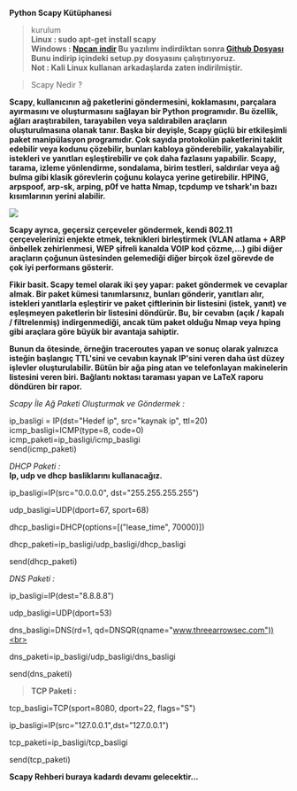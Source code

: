 **Python Scapy Kütüphanesi**

>kurulum<br>
>**Linux : sudo apt-get install scapy**<br>
>**Windows : [Npcan indir](https://nmap.org/npcap/dist/npcap-0.97.exe) Bu yazılımı indirdiktan sonra [Github Dosyası](https://github.com/secdev/scapy/archive/master.zip) Bunu indirip içindeki setup.py dosyasını çalıştırıyoruz.<br>**
>**Not : Kali Linux kullanan arkadaşlarda zaten indirilmiştir.**<br>

>Scapy Nedir ?

**Scapy, kullanıcının ağ paketlerini göndermesini, koklamasını, parçalara ayırmasını ve oluşturmasını sağlayan bir Python programıdır. Bu özellik, ağları araştırabilen, tarayabilen veya saldırabilen araçların oluşturulmasına olanak tanır. Başka bir deyişle, Scapy güçlü bir etkileşimli paket manipülasyon programıdır. Çok sayıda protokolün paketlerini taklit edebilir veya kodunu çözebilir, bunları kabloya gönderebilir, yakalayabilir, istekleri ve yanıtları eşleştirebilir ve çok daha fazlasını yapabilir. Scapy, tarama, izleme yönlendirme, sondalama, birim testleri, saldırılar veya ağ bulma gibi klasik görevlerin çoğunu kolayca yerine getirebilir. HPING, arpspoof, arp-sk, arping, p0f ve hatta Nmap, tcpdump ve tshark'ın bazı kısımlarının yerini alabilir.**<br>

<img src=https://github.com/FazzPy/PythonMaster/blob/main/Belgeler/testing-taxonomy.png><br>

**Scapy ayrıca, geçersiz çerçeveler göndermek, kendi 802.11 çerçevelerinizi enjekte etmek, teknikleri birleştirmek (VLAN atlama + ARP önbellek zehirlenmesi, WEP şifreli kanalda VOIP kod çözme,...) gibi diğer araçların çoğunun üstesinden gelemediği diğer birçok özel görevde de çok iyi performans gösterir.**<br>


**Fikir basit. Scapy temel olarak iki şey yapar: paket göndermek ve cevaplar almak. Bir paket kümesi tanımlarsınız, bunları gönderir, yanıtları alır, istekleri yanıtlarla eşleştirir ve paket çiftlerinin bir listesini (istek, yanıt) ve eşleşmeyen paketlerin bir listesini döndürür. Bu, bir cevabın (açık / kapalı / filtrelenmiş) indirgenmediği, ancak tüm paket olduğu Nmap veya hping gibi araçlara göre büyük bir avantaja sahiptir.**<br>

**Bunun da ötesinde, örneğin traceroutes yapan ve sonuç olarak yalnızca isteğin başlangıç TTL'sini ve cevabın kaynak IP'sini veren daha üst düzey işlevler oluşturulabilir. Bütün bir ağa ping atan ve telefonlayan makinelerin listesini veren biri. Bağlantı noktası taraması yapan ve LaTeX raporu döndüren bir rapor.**<br>

*Scapy İle Ağ Paketi Oluşturmak ve Göndermek :*<br>

ip_basligi = IP(dst="Hedef ip", src="kaynak ip", ttl=20)<br>
icmp_basligi=ICMP(type=8, code=0)<br>
icmp_paketi=ip_basligi/icmp_basligi<br>
send(icmp_paketi)<br>

*DHCP Paketi :*<br>
**Ip, udp ve dhcp basliklarını kullanacağız.**<br>

ip_basligi=IP(src="0.0.0.0", dst="255.255.255.255")<br>

udp_basligi=UDP(dport=67, sport=68)<br>

dhcp_basligi=DHCP(options=[("lease_time", 70000)])<br>

dhcp_paketi=ip_basligi/udp_basligi/dhcp_basligi<br>

send(dhcp_paketi)<br>

*DNS Paketi :*<br>

ip_basligi=IP(dest="8.8.8.8")<br>

udp_basligi=UDP(dport=53)<br>

dns_basligi=DNS(rd=1, qd=DNSQR(qname="www.threearrowsec.com"))<br>

dns_paketi=ip_basligi/udp_basligi/dns_basligi<br>

send(dns_paketi)<br>

>**TCP Paketi :**<br>

tcp_basligi=TCP(sport=8080, dport=22, flags="S")<br>

ip_basligi=IP(src="127.0.0.1",dst=”127.0.0.1")<br>

tcp_paketi=ip_basligi/tcp_basligi<br>

send(tcp_paketi)<br>

**Scapy Rehberi buraya kadardı devamı gelecektir...**<br>
